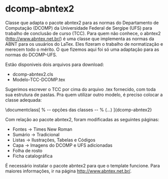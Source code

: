 dcomp-abntex2
=========================

Classe que adapta o pacote abntex2 para as normas do Departamento de Computação  (DCOMP) da Universidade Federal de Sergipe (UFS) para trabalho de conclusão de curso (TCC). Para quem não conhece, o abntex2 (http://www.abntex.net.br/) é uma classe que implementa as normas da ABNT para os usuários do LaTex. Eles fizeram o trabalho de normatização e merecem todo o mérito. O que fizemos aqui foi só uma adaptação para as normas do DCOMP-UFS.

Estão disponiveis dois arquivos para download:
- dcomp-abntex2.cls
- Modelo-TCC-DCOMP.tex

Sugerimos escrever o TCC por cima do arquivo .tex fornecido, com toda sua estrutura de pastas. Pra quem utilizar outro modelo, é preciso colocar a classe adequada:

\documentclass[
	% -- opções das classes --
  % (...)
	]{dcomp-abntex2}


Com relação ao pacote abntex2, foram modificadas as seguintes páginas:
- Fontes -> Times New Roman
- Sumário -> Tradicional
- Listas -> Ilustrações, Tabelas e Códigos
- Capa -> Imagens do DCOMP e UFS adicionadas
- Folha de rosto
- Ficha catalográfica


É necessário instalar o pacote abntex2 para que o template funcione. Para maiores informações, ir na página http://www.abntex.net.br/.
